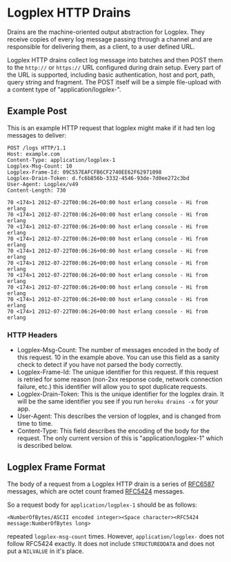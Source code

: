 # Logplex HTTP Drains

Drains are the machine-oriented output abstraction for Logplex. They receive copies of every log message passing through a channel and are responsible for delivering them, as a client, to a user defined URL.

Logplex HTTP drains collect log message into batches and then POST them to the `http://` or `https://` URL configured during drain setup. Every part of the URL is supported, including basic authentication, host and port, path, query string and fragment. The POST itself will be a simple file-upload with a content type of "application/logplex-<FormatVersion>".

## Example Post

This is an example HTTP request that logplex might make if it had ten log messages to deliver:

    POST /logs HTTP/1.1
    Host: example.com
    Content-Type: application/logplex-1
    Logplex-Msg-Count: 10
    Logplex-Frame-Id: 09C557EAFCFB6CF2740EE62F62971098
    Logplex-Drain-Token: d.fc6b856b-3332-4546-93de-7d0ee272c3bd
    User-Agent: Logplex/v49
    Content-Length: 730
    
    70 <174>1 2012-07-22T00:06:26+00:00 host erlang console - Hi from erlang
    70 <174>1 2012-07-22T00:06:26+00:00 host erlang console - Hi from erlang
    70 <174>1 2012-07-22T00:06:26+00:00 host erlang console - Hi from erlang
    70 <174>1 2012-07-22T00:06:26+00:00 host erlang console - Hi from erlang
    70 <174>1 2012-07-22T00:06:26+00:00 host erlang console - Hi from erlang
    70 <174>1 2012-07-22T00:06:26+00:00 host erlang console - Hi from erlang
    70 <174>1 2012-07-22T00:06:26+00:00 host erlang console - Hi from erlang
    70 <174>1 2012-07-22T00:06:26+00:00 host erlang console - Hi from erlang
    70 <174>1 2012-07-22T00:06:26+00:00 host erlang console - Hi from erlang
    70 <174>1 2012-07-22T00:06:26+00:00 host erlang console - Hi from erlang
        
    
### HTTP Headers

* Logplex-Msg-Count: The number of messages encoded in the body of this request. 10 in the example above. You can use this field as a sanity check to detect if you have not parsed the body correctly.
* Logplex-Frame-Id: The unique identifier for this request. If this request is retried for some reason (non-2xx response code, network connection failure, etc.) this identifier will allow you to spot duplicate requests.
* Logplex-Drain-Token: This is the unique identifier for the logplex drain. It will be the same identifier you see if you run `heroku drains -x` for your app.
* User-Agent: This describes the version of logplex, and is changed from time to time. 
* Content-Type: This field describes the encoding of the body for the request. The only current version of this is "application/logplex-1" which is described below.

## Logplex Frame Format

The body of a request from a Logplex HTTP drain is a series of [RFC6587](https://tools.ietf.org/html/rfc6587) messages, which are octet count framed [RFC5424](https://tools.ietf.org/html/rfc5424) messages.

So a request body for `application/logplex-1` should be as follows:

    <NumberOfBytes/ASCII encoded integer><Space character><RFC5424 message:NumberOfBytes long>

repeated `logplex-msg-count` times. However, `application/logplex-` does not follow RFC5424 exactly. It does not include `STRUCTUREDDATA` and does not put a `NILVALUE` in it's place.
